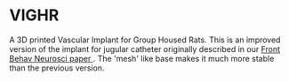 # VIGHR


A 3D printed Vascular Implant for Group Housed Rats.  This is an improved version of the implant for jugular catheter originally described in our <a href="http://journal.frontiersin.org/article/10.3389/fnbeh.2014.00437/full#h1" target=_new> Front Behav Neurosci paper </a>.  The 'mesh' like base makes it much more stable than the previous version.

